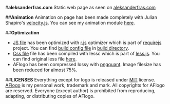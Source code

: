 #**aleksanderfras.com**
Static web page as seen on [aleksanderfras.com](http://goo.gl/gCEHKJ)

##**Animation**
Animation on page has been made completely with Julian Shapiro's [velocity.js](https://github.com/julianshapiro/velocity).
You can see my animation module [here](js/afnimation.js).

##**Optimization**
- [JS file](build/all.min.js) has been optimized with [r.js](https://github.com/jrburke/r.js) optimizer which is part of [requirejs](https://github.com/jrburke/requirejs) project. You can find [build config file](build/build.js) in [build directory](build).
- [Css file](less/style.min.css) file has been compiled with lessc which is part of [less.js](https://github.com/less/less.js/). You can find original less file [here](less/style.less).
- AFlogo has been compressed lossy with [pngquant](https://github.com/pornel/pngquant). Image filesize has been reduced for almost 75%.

##**LICENSES**
Everything except for logo is released under [MIT](http://opensource.org/licenses/MIT) license. [AFlogo](images/logo/aflogo-o.png) is my personal work, trademark and mark. All copyrights for AFlogo are reserved. Everyone (except author) is prohibited from reproducing, adapting, or distributing copies of AFlogo. 
